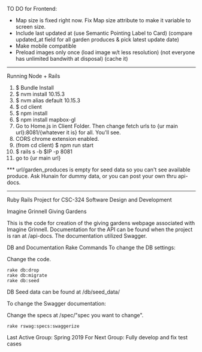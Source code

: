 TO DO for Frontend:

- Map size is fixed right now. Fix Map size attribute to make it variable to screen size.
- Include last updated at (use Semantic Pointing Label to Card) (compare updated_at field for all garden produces & pick latest update date)
- Make mobile compatible
- Preload images only once (load image w/t less resolution) (not everyone has unlimited bandwith at disposal) (cache it)


----


Running Node + Rails

1. $ Bundle Install
2. $ nvm install 10.15.3
3. $ nvm alias default 10.15.3
4. $ cd client 
5. $ npm install
6. $ npm install mapbox-gl
7. Go to Home.js in Client Folder. Then change fetch urls to {ur main url}:8081/{whatever it is} for all. You'll see.
8. CORS chrome extension enabled.
9. (from cd client) $ npm run start
10. $ rails s -b $IP -p 8081
11. go to {ur main url}

*** url/garden_produces is empty for seed data so you can't see available produce. Ask Hunain for dummy data, or you can post your own thru api-docs.


----

Ruby Rails Project for CSC-324 Software Design and Development

Imagine Grinnell Giving Gardens

This is the code for creation of the giving gardens webpage associated with Imagine Grinnell.
Documentation for the API can be found when the project is ran at /api-docs.
The documentation utilized Swagger.

DB and Documentation Rake Commands
To change the DB settings:

Change the code.

```
rake db:drop
rake db:migrate
rake db:seed
```
    
DB Seed data can be found at /db/seed_data/
    
To change the Swagger documentation:

Change the specs at /spec/"spec you want to change".

```
rake rswag:specs:swaggerize
```

Last Active Group: Spring 2019
For Next Group:
Fully develop and fix test cases